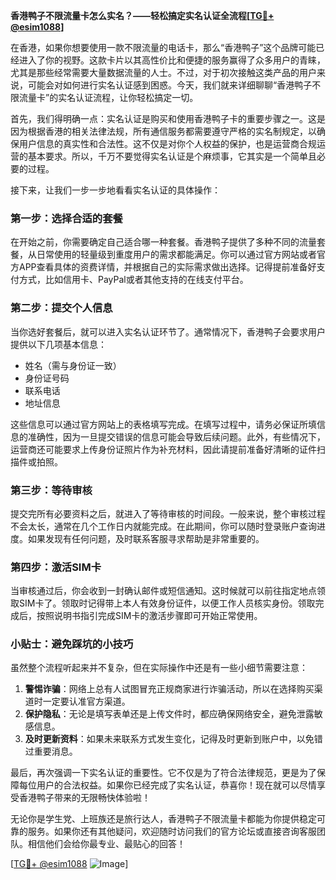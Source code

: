 **香港鸭子不限流量卡怎么实名？——轻松搞定实名认证全流程[[TG💪+ @esim1088](https://t.me/s/esim1088)]**

在香港，如果你想要使用一款不限流量的电话卡，那么“香港鸭子”这个品牌可能已经进入了你的视野。这款卡片以其高性价比和便捷的服务赢得了众多用户的青睐，尤其是那些经常需要大量数据流量的人士。不过，对于初次接触这类产品的用户来说，可能会对如何进行实名认证感到困惑。今天，我们就来详细聊聊“香港鸭子不限流量卡”的实名认证流程，让你轻松搞定一切。

首先，我们得明确一点：实名认证是购买和使用香港鸭子卡的重要步骤之一。这是因为根据香港的相关法律法规，所有通信服务都需要遵守严格的实名制规定，以确保用户信息的真实性和合法性。这不仅是对你个人权益的保护，也是运营商合规运营的基本要求。所以，千万不要觉得实名认证是个麻烦事，它其实是一个简单且必要的过程。

接下来，让我们一步一步地看看实名认证的具体操作：

### 第一步：选择合适的套餐

在开始之前，你需要确定自己适合哪一种套餐。香港鸭子提供了多种不同的流量套餐，从日常使用的轻量级到重度用户的需求都能满足。你可以通过官方网站或者官方APP查看具体的资费详情，并根据自己的实际需求做出选择。记得提前准备好支付方式，比如信用卡、PayPal或者其他支持的在线支付平台。

### 第二步：提交个人信息

当你选好套餐后，就可以进入实名认证环节了。通常情况下，香港鸭子会要求用户提供以下几项基本信息：
- 姓名（需与身份证一致）
- 身份证号码
- 联系电话
- 地址信息

这些信息可以通过官方网站上的表格填写完成。在填写过程中，请务必保证所填信息的准确性，因为一旦提交错误的信息可能会导致后续问题。此外，有些情况下，运营商还可能要求上传身份证照片作为补充材料，因此请提前准备好清晰的证件扫描件或拍照。

### 第三步：等待审核

提交完所有必要资料之后，就进入了等待审核的时间段。一般来说，整个审核过程不会太长，通常在几个工作日内就能完成。在此期间，你可以随时登录账户查询进度。如果发现有任何问题，及时联系客服寻求帮助是非常重要的。

### 第四步：激活SIM卡

当审核通过后，你会收到一封确认邮件或短信通知。这时候就可以前往指定地点领取SIM卡了。领取时记得带上本人有效身份证件，以便工作人员核实身份。领取完成后，按照说明书指引完成SIM卡的激活步骤即可开始正常使用。

### 小贴士：避免踩坑的小技巧

虽然整个流程听起来并不复杂，但在实际操作中还是有一些小细节需要注意：
1. **警惕诈骗**：网络上总有人试图冒充正规商家进行诈骗活动，所以在选择购买渠道时一定要认准官方渠道。
2. **保护隐私**：无论是填写表单还是上传文件时，都应确保网络安全，避免泄露敏感信息。
3. **及时更新资料**：如果未来联系方式发生变化，记得及时更新到账户中，以免错过重要消息。

最后，再次强调一下实名认证的重要性。它不仅是为了符合法律规范，更是为了保障每位用户的合法权益。如果你已经完成了实名认证，恭喜你！现在就可以尽情享受香港鸭子带来的无限畅快体验啦！

无论你是学生党、上班族还是旅行达人，香港鸭子不限流量卡都能为你提供稳定可靠的服务。如果你还有其他疑问，欢迎随时访问我们的官方论坛或直接咨询客服团队。相信他们会给你最专业、最贴心的回答！

[[TG💪+ @esim1088](https://t.me/s/esim1088) ![Image](https://i.postimg.cc/4NQfJmqS/Snipaste-2025-05-13-00-14-12.png)]